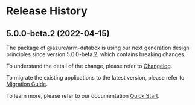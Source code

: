 # Release History
    
## 5.0.0-beta.2 (2022-04-15)

The package of @azure/arm-databox is using our next generation design principles since version 5.0.0-beta.2, which contains breaking changes.

To understand the detail of the change, please refer to [Changelog](https://aka.ms/js-track2-changelog).

To migrate the existing applications to the latest version, please refer to [Migration Guide](https://aka.ms/js-track2-migration-guide).

To learn more, please refer to our documentation [Quick Start](https://aka.ms/js-track2-quickstart).
